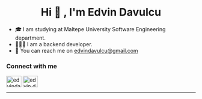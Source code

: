 <h1 align="center">Hi 👋 , I'm Edvin Davulcu</h1>

- 🎓 I am studying at Maltepe University Software Engineering department.
- 👩🏻‍💻 I am a backend developer.
- 💌 You can reach me on [edvindavulcu@gmail.com](mailto:edvindavulcu@gmail.com)

<h3 align="left">Connect with me</h3>
<p align="left">
<a href="https://www.linkedin.com/in/edvin-davulcu/" target="blank"><img align="center" src="https://raw.githubusercontent.com/rahuldkjain/github-profile-readme-generator/master/src/images/icons/Social/linked-in-alt.svg" alt="edvindavulcu" height="30" width="40" /></a>
<a href="https://www.instagram.com/edvin.davulcu/" target="blank"><img align="center" src="https://raw.githubusercontent.com/rahuldkjain/github-profile-readme-generator/master/src/images/icons/Social/instagram.svg" alt="edvin.davulcu" height="30" width="40" /></a>
  
 <hr/>
